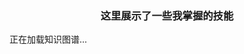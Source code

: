 ### <center> 这里展示了一些我掌握的技能</center>

<div class="relative w-full h-[600px] overflow-hidden bg-[rgb(10,15,50)]" id="knowledge-graph-container">
  <!-- 知识图谱内容将通过JavaScript动态生成 -->
  <div class="absolute inset-0 flex items-center justify-center text-neutral-500" id="graph-loading">
    正在加载知识图谱...
  </div>
</div>

<script>
    // 检查是否需要刷新页面
    if (!window.location.href.includes('?refreshed=true')) {
      // 添加刷新标记并重新加载页面
      window.location.href = window.location.href + '?refreshed=true';
    } else {
      // 如果已经刷新过，继续执行原有的逻辑
      document.addEventListener('DOMContentLoaded', () => {
      // 获取容器
      const container = document.getElementById('knowledge-graph-container');
      const loadingIndicator = document.getElementById('graph-loading');
      
      // 全局线宽参数 - 用户可以自定义此值来改变连线粗细
      const DEFAULT_LINK_STROKE_WIDTH = 3.5; // 默认线宽为2.0像素
      
      // 回到中心按钮的缩放比例参数 - 用户可以自定义此值
      const CENTER_BUTTON_ZOOM_FACTOR = 1.2; // 大于1表示放大，小于1表示缩小
      
      // 当前的图谱对象引用
      let currentGraph = null;
      
      // 初始化交互功能
      const resetButton = document.createElement('button');
      resetButton.textContent = '回到中心';
      resetButton.className = 'absolute top-4 left-4 z-10 bg-blue-600 text-white px-3 py-1.5 rounded-md text-sm font-medium hover:bg-blue-700 transition-colors';
      container.appendChild(resetButton);
      
      // 跟踪节点的折叠状态
      const collapsedNodes = new Map();
      // 缓存节点间的父子关系
      let nodesMap = new Map();
      let parentMap = new Map();
      let childrenMap = new Map();
    
      // 使用fetch加载JSON数据
      async function loadGraphData() {
      try {
        const response = await fetch('/src/content/spec/knowledge-graph-data.json');
        if (!response.ok) {
          throw new Error(`HTTP error! Status: ${response.status}`);
        }
        const data = await response.json();
        return data;
      } 
    }
    
    // 初始化知识图谱
    async function initGraph() {
      try {
        // 加载数据
        const graphData = await loadGraphData();
        
        // 移除加载指示器
        if (loadingIndicator && loadingIndicator.parentNode === container) {
          loadingIndicator.remove();
        }
        
        // 创建知识图谱
        const graph = createKnowledgeGraph(graphData);
        
        // 初始化交互功能
        initInteractions(graph, graph.initialTransform, graphData, resetButton);
        
      } catch (error) {
        console.error('初始化知识图谱失败:', error);
        // 只替换加载指示器，而不是整个容器的内容
        if (loadingIndicator && loadingIndicator.parentNode === container) {
          loadingIndicator.textContent = '加载知识图谱失败';
          loadingIndicator.classList.remove('text-neutral-500');
          loadingIndicator.classList.add('text-red-500');
        }
      }
    }
    
    // 创建知识图谱
    function createKnowledgeGraph(graphData) {
      // 初始化节点映射和父子关系缓存
      nodesMap.clear();
      parentMap.clear();
      childrenMap.clear();
      
      // 构建节点映射
      graphData.nodes.forEach(node => {
        nodesMap.set(node.id, node);
        childrenMap.set(node.id, []);
      });
      
      // 构建父子关系
      graphData.links.forEach(link => {
        parentMap.set(link.target, link.source);
        childrenMap.get(link.source).push(link.target);
      });
      // 获取容器尺寸
      const containerRect = container.getBoundingClientRect();
      const centerX = containerRect.width / 2;
      const centerY = containerRect.height / 2;
      
      // 创建SVG容器
      const svg = document.createElementNS('http://www.w3.org/2000/svg', 'svg');
      svg.id = 'knowledge-graph';
      svg.setAttribute('width', '100%');
      svg.setAttribute('height', '100%');
      svg.setAttribute('viewBox', `0 0 ${containerRect.width} ${containerRect.height}`);
      container.appendChild(svg);
      
      // 添加右上角标注 - 说明黄色高光代表正在学习中
      const annotationGroup = document.createElementNS('http://www.w3.org/2000/svg', 'g');
      annotationGroup.id = 'annotation-group';
      
      // 计算右上角位置 - 可修改此值调整左右位置（距离右侧的像素值）
      const annotationRightOffset = 100; // 可修改此数值调整标注位置
      const annotationX = containerRect.width - annotationRightOffset;
      const annotationY = 30;
      
      // 创建黄色高亮示例圆
      const highlightCircle = document.createElementNS('http://www.w3.org/2000/svg', 'circle');
      highlightCircle.setAttribute('cx', annotationX);
      highlightCircle.setAttribute('cy', annotationY);
      highlightCircle.setAttribute('r', '8');
      highlightCircle.setAttribute('fill', '#3b82f6');
      highlightCircle.setAttribute('stroke', '#ffcc00');
      highlightCircle.setAttribute('stroke-width', '4');
      highlightCircle.setAttribute('filter', 'drop-shadow(0 0 8px #ffcc00)');
      annotationGroup.appendChild(highlightCircle);
      
      // 创建说明文本
      const annotationText = document.createElementNS('http://www.w3.org/2000/svg', 'text');
      annotationText.setAttribute('x', annotationX + 20);
      annotationText.setAttribute('y', annotationY + 4);
      annotationText.setAttribute('font-size', '14px');
      annotationText.setAttribute('fill', '#8a2be2');
      annotationText.setAttribute('font-weight', '600');
      annotationText.textContent = '学习中';
      annotationGroup.appendChild(annotationText);
      
      svg.appendChild(annotationGroup);
      
      // 创建图谱组元素
      const graphGroup = document.createElementNS('http://www.w3.org/2000/svg', 'g');
      graphGroup.id = 'graph-group';
      svg.appendChild(graphGroup);
      
      // 创建连线组（置于底层）
      const linksGroup = document.createElementNS('http://www.w3.org/2000/svg', 'g');
      linksGroup.id = 'links-group';
      graphGroup.appendChild(linksGroup);
      
      // 创建节点组（置于上层）
      const nodesGroup = document.createElementNS('http://www.w3.org/2000/svg', 'g');
      nodesGroup.id = 'nodes-group';
      graphGroup.appendChild(nodesGroup);
      
      // 应用自动布局算法
      applyAutomaticLayout(graphData, centerX, centerY);
      
      // 渲染连线
      renderLinks(graphData, linksGroup, DEFAULT_LINK_STROKE_WIDTH);
      
      // 渲染节点
      renderNodes(graphData, nodesGroup);
      
      // 计算初始缩放和偏移
      const initialTransform = calculateInitialTransform(graphData, containerRect.width, containerRect.height);
      
      // 保存当前图谱引用
      currentGraph = {
        svg,
        graphGroup,
        linksGroup,
        nodesGroup,
        graphData,
        initialTransform
      };
      
      // 返回图谱相关对象
      return currentGraph;
    }
    
    // 应用自动布局算法
    function applyAutomaticLayout(graphData, centerX, centerY) {
      // 分离节点类型
      const domainNodes = graphData.nodes.filter(node => node.type === 'domain');
      const skillNodes = graphData.nodes.filter(node => node.type === 'skill');
      const knowledgeNodes = graphData.nodes.filter(node => node.type === 'knowledge');
      
      // 设置domain节点在中心
      domainNodes.forEach(node => {
        node.x = centerX;
        node.y = centerY;
      });
      
      if (domainNodes.length === 0) return;
      
      const mainDomain = domainNodes[0];
      
      // 计算布局参数
      const level1Spacing = 200; // 第一层子节点与主节点的水平距离
      const nodeVerticalGap = 80; // 同一层级节点之间的垂直间距
      const levelSpacing = 180; // 不同层级之间的水平间距
      
      // 构建节点连接关系映射
      const parentMap = new Map();
      const childrenMap = new Map();
      
      // 初始化childrenMap
      graphData.nodes.forEach(node => {
        childrenMap.set(node.id, []);
      });
      
      // 建立父子关系
      graphData.links.forEach(link => {
        parentMap.set(link.target, link.source);
        childrenMap.get(link.source).push(link.target);
      });
      
      // 第一层：skill节点围绕domain节点左右对称排列，优先左边
      const domainChildren = childrenMap.get(mainDomain.id) || [];
      const level1Nodes = skillNodes.filter(node => domainChildren.includes(node.id));
      
      // 计算左右两侧的节点数量
      const totalLevel1Nodes = level1Nodes.length;
      const leftCount = Math.ceil(totalLevel1Nodes / 2);
      const rightCount = totalLevel1Nodes - leftCount;
      
      // 计算垂直居中的偏移量
      const leftVerticalOffset = (leftCount - 1) * nodeVerticalGap / 2;
      const rightVerticalOffset = (rightCount - 1) * nodeVerticalGap / 2;
      
      // 放置左侧节点（优先左边）
      level1Nodes.slice(0, leftCount).forEach((node, index) => {
        node.x = centerX - level1Spacing;
        node.y = centerY - leftVerticalOffset + index * nodeVerticalGap;
        node.side = 'left'; // 标记节点所在的侧
      });
      
      // 放置右侧节点
      level1Nodes.slice(leftCount).forEach((node, index) => {
        node.x = centerX + level1Spacing;
        node.y = centerY - rightVerticalOffset + index * nodeVerticalGap;
        node.side = 'right'; // 标记节点所在的侧
      });
      
      // 为所有节点分配位置
      // 首先确定每个节点的最终排列方向
      graphData.nodes.forEach(node => {
        if (node.type === 'domain') {
          node.ultimateSide = 'center';
        } else if (node.type === 'skill') {
          // skill节点的最终方向就是自己所在的侧
          node.ultimateSide = node.side || 'center';
        } else {
          // 知识节点需要追溯到最上层的skill节点来确定最终方向
          let currentId = node.id;
          let ultimateSide = 'center';
          
          while (currentId && parentMap.has(currentId)) {
            const parentId = parentMap.get(currentId);
            const parentNode = graphData.nodes.find(n => n.id === parentId);
            
            if (parentNode) {
              if (parentNode.type === 'skill' && parentNode.side) {
                // 找到最上层的skill节点后，使用它的side属性
                ultimateSide = parentNode.side;
                break;
              } else if (parentNode.type === 'domain') {
                // 如果到达了domain节点，停止追溯
                break;
              }
            }
            
            currentId = parentId;
          }
          
          node.ultimateSide = ultimateSide;
        }
      });
      
      // 确保所有层级的skill节点也继承最顶层skill节点的排列方向
      graphData.nodes.forEach(node => {
        if (node.type === 'skill' && node.side === undefined) {
          let currentId = node.id;
          let ultimateSide = 'center';
          
          while (currentId && parentMap.has(currentId)) {
            const parentId = parentMap.get(currentId);
            const parentNode = graphData.nodes.find(n => n.id === parentId);
            
            if (parentNode) {
              if (parentNode.type === 'skill' && parentNode.side) {
                ultimateSide = parentNode.side;
                break;
              } else if (parentNode.type === 'domain') {
                break;
              }
            }
            
            currentId = parentId;
          }
          
          node.ultimateSide = ultimateSide;
        }
      });
      
      // 按照层级为所有节点分配位置
      // 计算每个节点的深度
      const levelGroups = new Map();
      const levelDepths = new Map();
      
      graphData.nodes.forEach(node => {
        const getDepth = (nodeId) => {
          if (levelDepths.has(nodeId)) return levelDepths.get(nodeId);
          
          if (!parentMap.has(nodeId)) {
            levelDepths.set(nodeId, 0);
            return 0;
          }
          
          const parentId = parentMap.get(nodeId);
          const depth = getDepth(parentId) + 1;
          levelDepths.set(nodeId, depth);
          return depth;
        };
        
        const depth = getDepth(node.id);
        node.depth = depth; // 设置节点的深度属性，用于后续的颜色继承逻辑
        
        if (!levelGroups.has(depth)) {
          levelGroups.set(depth, { left: [], right: [], center: [] });
        }
        
        const side = node.ultimateSide || 'center';
        levelGroups.get(depth)[side].push(node);
      });
      
      // 放置每个层级的节点
      levelGroups.forEach((group, depth) => {
        if (depth === 0) return; // 跳过中心节点
        
        // 处理左侧节点
        group.left.forEach((node, index) => {
          const parentId = parentMap.get(node.id);
          const parentNode = graphData.nodes.find(n => n.id === parentId);
          
          if (parentNode) {
            // 对于第一层节点，使用固定间距
            if (depth === 1) {
              const siblings = levelGroups.get(depth).left;
              const siblingIndex = siblings.indexOf(node);
              const siblingsCount = siblings.length;
              const verticalOffset = (siblingIndex - (siblingsCount - 1) / 2) * nodeVerticalGap;
              
              node.x = centerX - level1Spacing;
              node.y = centerY + verticalOffset;
              node.side = 'left';
            } else {
              // 对于更深层级的节点，根据父节点和ultimateSide属性排列在左侧
              node.x = parentNode.x - levelSpacing;
              
              // 计算垂直位置 - 让兄弟节点在一条垂线上，按照顺序从上到下排列
              const siblings = childrenMap.get(parentId) || [];
              const siblingIndex = siblings.indexOf(node.id);
              
              // 所有兄弟节点在同一条垂线上，按照顺序从上到下排列
              // 计算第一个节点的Y坐标，让整个组居中对齐
              const firstNodeY = parentNode.y - (siblings.length - 1) * nodeVerticalGap / 2;
              node.y = firstNodeY + siblingIndex * nodeVerticalGap;
            }
          }
        });
        
        // 处理右侧节点
        group.right.forEach((node, index) => {
          const parentId = parentMap.get(node.id);
          const parentNode = graphData.nodes.find(n => n.id === parentId);
          
          if (parentNode) {
            // 对于第一层节点，使用固定间距
            if (depth === 1) {
              const siblings = levelGroups.get(depth).right;
              const siblingIndex = siblings.indexOf(node);
              const siblingsCount = siblings.length;
              const verticalOffset = (siblingIndex - (siblingsCount - 1) / 2) * nodeVerticalGap;
              
              node.x = centerX + level1Spacing;
              node.y = centerY + verticalOffset;
              node.side = 'right';
            } else {
              // 对于更深层级的节点，根据父节点和ultimateSide属性排列在右侧
              node.x = parentNode.x + levelSpacing;
              
              // 计算垂直位置 - 让兄弟节点在一条垂线上，按照顺序从上到下排列
              const siblings = childrenMap.get(parentId) || [];
              const siblingIndex = siblings.indexOf(node.id);
              
              // 所有兄弟节点在同一条垂线上，按照顺序从上到下排列
              // 计算第一个节点的Y坐标，让整个组居中对齐
              const firstNodeY = parentNode.y - (siblings.length - 1) * nodeVerticalGap / 2;
              node.y = firstNodeY + siblingIndex * nodeVerticalGap;
            }
          }
        });
      });
    }
    
    // 渲染连线
    function renderLinks(graphData, linksGroup, strokeWidth = 1.5) {
      graphData.links.forEach(link => {
        const sourceNode = graphData.nodes.find(node => node.id === link.source);
        const targetNode = graphData.nodes.find(node => node.id === link.target);
        
        // 只有当源节点和目标节点都应该被渲染时，才渲染连接线
        if (sourceNode && targetNode && shouldRenderNode(sourceNode.id) && shouldRenderNode(targetNode.id)) {
          // 创建直线连接
          const line = document.createElementNS('http://www.w3.org/2000/svg', 'line');
          line.setAttribute('x1', sourceNode.x);
          line.setAttribute('y1', sourceNode.y);
          line.setAttribute('x2', targetNode.x);
          line.setAttribute('y2', targetNode.y);
          line.setAttribute('stroke', '#8a2be2'); // 紫色连接线
          line.setAttribute('stroke-width', strokeWidth.toString()); // 使用自定义线宽
          line.setAttribute('opacity', '0.7');
          
          linksGroup.appendChild(line);
        }
      });
    }
    
    // 检查节点是否应该被渲染（考虑折叠状态）
    function shouldRenderNode(nodeId) {
      // 如果节点没有父节点，应该渲染
      if (!parentMap.has(nodeId)) return true;
      
      // 检查所有祖先节点是否都没有被折叠
      let currentId = parentMap.get(nodeId);
      while (currentId) {
        if (collapsedNodes.has(currentId) && collapsedNodes.get(currentId)) {
          return false;
        }
        currentId = parentMap.has(currentId) ? parentMap.get(currentId) : null;
      }
      
      return true;
    }
    
    // 渲染节点
    function renderNodes(graphData, nodesGroup) {
      // 定义节点颜色映射（在代码中统一管理颜色）
      const nodeColors = new Map([
        // 总父节点颜色
        [1, '#8A2BE2'], // 知识图谱（蓝色）
        // 第二层节点颜色
        [2, '#10b981'], 
        [3, '#f59e0b'], 
      ]);
      
      // 首先构建节点映射，方便查找父节点
      const nodeMap = new Map();
      graphData.nodes.forEach(node => {
        nodeMap.set(node.id, node);
      });
      
      // 构建父节点映射
      const parentMap = new Map();
      graphData.links.forEach(link => {
        parentMap.set(link.target, link.source);
      });
      
      // 过滤掉应该被折叠的节点
      const nodesToRender = graphData.nodes.filter(node => shouldRenderNode(node.id));
      
      nodesToRender.forEach(node => {
        // 创建节点组
        const nodeGroup = document.createElementNS('http://www.w3.org/2000/svg', 'g');
        nodeGroup.setAttribute('transform', `translate(${node.x}, ${node.y})`);
        nodeGroup.classList.add('graph-node');
        nodeGroup.dataset.nodeId = node.id;
        
        // 检查节点是否有子节点且不是总父节点
        const isParentNode = childrenMap.has(node.id) && childrenMap.get(node.id).length > 0;
        const isMainDomain = node.type === 'domain' && node.depth === 0;
        const isCollapsible = isParentNode && !isMainDomain;
        
        // 确定节点颜色
        let nodeColor;
        
        // 总父节点（domain类型，深度为0）和第二层节点（深度为1的skill节点）
        // 从代码中的颜色映射获取颜色
        if ((node.type === 'domain' && node.depth === 0) || 
            (node.type === 'skill' && node.depth === 1)) {
          nodeColor = nodeColors.get(node.id) || '#3b82f6'; // 默认蓝色
        } else {
          // 其他节点继承父节点的颜色
          const parentId = parentMap.get(node.id);
          const parentNode = parentMap.has(node.id) ? nodeMap.get(parentId) : null;
          
          if (parentNode) {
            // 尝试从父节点的ID获取颜色
            nodeColor = nodeColors.get(parentId) || '#3b82f6'; // 默认蓝色
          } else {
            nodeColor = '#3b82f6'; // 默认蓝色
          }
        }
        
        // 根据节点类型创建不同形状
        if (node.type === 'domain') {
          // 领域节点 - 圆形
          const circle = document.createElementNS('http://www.w3.org/2000/svg', 'circle');
          circle.setAttribute('r', '30');
          circle.setAttribute('fill', nodeColor);
          // 检查是否需要高亮（发光黄色描边）
          if (node.highlighted) {
            circle.setAttribute('stroke', '#ffcc00');
            circle.setAttribute('stroke-width', '4');
            circle.setAttribute('filter', 'drop-shadow(0 0 8px #ffcc00)');
          } else {
            circle.setAttribute('stroke', '#333');
            circle.setAttribute('stroke-width', '1');
          }
          nodeGroup.appendChild(circle);
        } else if (node.type === 'skill') {
          // 技能节点 - 圆角矩形
          const textLength = Math.max(80, node.label.length * 10);
          const rect = document.createElementNS('http://www.w3.org/2000/svg', 'rect');
          rect.setAttribute('x', `-${textLength / 2}`);
          rect.setAttribute('y', '-20');
          rect.setAttribute('width', textLength);
          rect.setAttribute('height', '40');
          rect.setAttribute('rx', '8');
          rect.setAttribute('fill', nodeColor);
          // 检查是否需要高亮（发光黄色描边）
          if (node.highlighted) {
            rect.setAttribute('stroke', '#ffcc00');
            rect.setAttribute('stroke-width', '4');
            rect.setAttribute('filter', 'drop-shadow(0 0 8px #ffcc00)');
          } else {
            rect.setAttribute('stroke', '#333');
            rect.setAttribute('stroke-width', '1');
          }
          nodeGroup.appendChild(rect);
        } else {
          // 知识点节点 - 方形
          const textLength = Math.max(60, node.label.length * 9);
          const rect = document.createElementNS('http://www.w3.org/2000/svg', 'rect');
          rect.setAttribute('x', `-${textLength / 2}`);
          rect.setAttribute('y', '-15');
          rect.setAttribute('width', textLength);
          rect.setAttribute('height', '30');
          rect.setAttribute('rx', '2');
          rect.setAttribute('fill', nodeColor);
          // 检查是否需要高亮（发光黄色描边）
          if (node.highlighted) {
            rect.setAttribute('stroke', '#ffcc00');
            rect.setAttribute('stroke-width', '4');
            rect.setAttribute('filter', 'drop-shadow(0 0 8px #ffcc00)');
          } else {
            rect.setAttribute('stroke', '#333');
            rect.setAttribute('stroke-width', '1');
          }
          nodeGroup.appendChild(rect);
        }
        
        // 如果是可折叠节点，添加折叠标记
        if (isCollapsible) {
          const isCollapsed = collapsedNodes.has(node.id) && collapsedNodes.get(node.id);
          const collapseIcon = document.createElementNS('http://www.w3.org/2000/svg', 'polygon');
          
          // 根据节点类型设置折叠标记的位置
          let iconX, iconY, points;
          
          if (node.type === 'domain') {
            // 领域节点 - 圆形，将标记放在右侧
            iconX = 35;
            iconY = 0;
            points = isCollapsed ? '0,-5 0,5 5,0' : '-5,0 5,0 0,-5';
          } else if (node.type === 'skill') {
            // 技能节点 - 圆角矩形，将标记放在右侧
            const textLength = Math.max(80, node.label.length * 10);
            iconX = textLength / 2 + 10;
            iconY = 0;
            points = isCollapsed ? '0,-5 0,5 5,0' : '-5,0 5,0 0,-5';
          } else {
            // 知识点节点 - 方形，将标记放在右侧
            const textLength = Math.max(60, node.label.length * 9);
            iconX = textLength / 2 + 8;
            iconY = 0;
            points = isCollapsed ? '0,-4 0,4 4,0' : '-4,0 4,0 0,-4';
          }
          
          collapseIcon.setAttribute('transform', `translate(${iconX}, ${iconY})`);
          collapseIcon.setAttribute('points', points);
          collapseIcon.setAttribute('fill', '#ffffff');
          nodeGroup.appendChild(collapseIcon);
        }
        
        // 添加文字标签
        const text = document.createElementNS('http://www.w3.org/2000/svg', 'text');
        text.setAttribute('text-anchor', 'middle');
        text.setAttribute('dominant-baseline', 'middle');
        text.setAttribute('fill', '#ffffff');
        text.setAttribute('font-size', '12px');
        text.setAttribute('font-weight', '500');
        text.textContent = node.label;
        nodeGroup.appendChild(text);
        
        // 添加悬停效果
        nodeGroup.addEventListener('mouseenter', () => {
          nodeGroup.setAttribute('transform', `translate(${node.x}, ${node.y}) scale(1.15)`);
          nodeGroup.style.transition = 'transform 0.2s ease';
          // 增加阴影效果以增强视觉突出度
          nodeGroup.style.filter = 'drop-shadow(0 4px 6px rgba(0, 0, 0, 0.3))';
          
          // 如果是可折叠节点，改变光标样式
          if (isCollapsible) {
            nodeGroup.style.cursor = 'pointer';
          }
        });
        
        nodeGroup.addEventListener('mouseleave', () => {
          nodeGroup.setAttribute('transform', `translate(${node.x}, ${node.y})`);
          nodeGroup.style.filter = 'none';
          
          // 恢复默认光标样式
          nodeGroup.style.cursor = 'default';
        });
        
        // 如果是可折叠节点，添加点击事件以切换折叠状态
        if (isCollapsible) {
          nodeGroup.addEventListener('click', (e) => {
            e.stopPropagation(); // 阻止事件冒泡
            
            // 切换折叠状态
            const currentState = collapsedNodes.has(node.id) ? collapsedNodes.get(node.id) : false;
            collapsedNodes.set(node.id, !currentState);
            
            // 重新渲染图谱
            currentGraph.linksGroup.innerHTML = '';
            currentGraph.nodesGroup.innerHTML = '';
            
            renderLinks(currentGraph.graphData, currentGraph.linksGroup, DEFAULT_LINK_STROKE_WIDTH);
            renderNodes(currentGraph.graphData, currentGraph.nodesGroup);
          });
        }
        
        nodesGroup.appendChild(nodeGroup);
      });
    }
    
    // 计算图谱的初始缩放比例和偏移量，使整个图谱可见
    function calculateInitialTransform(graphData, containerWidth, containerHeight) {
      if (!graphData.nodes || graphData.nodes.length === 0) {
        return { scale: 1, offsetX: 0, offsetY: 0 };
      }
      
      // 找到所有节点的边界
      let minX = Infinity;
      let minY = Infinity;
      let maxX = -Infinity;
      let maxY = -Infinity;
      
      graphData.nodes.forEach(node => {
        // 考虑节点大小，添加一些边距
        const nodeWidth = node.type === 'domain' ? 120 : Math.max(60, node.label.length * 9);
        const nodeHeight = 60;
        
        minX = Math.min(minX, node.x - nodeWidth / 2);
        minY = Math.min(minY, node.y - nodeHeight / 2);
        maxX = Math.max(maxX, node.x + nodeWidth / 2);
        maxY = Math.max(maxY, node.y + nodeHeight / 2);
      });
      
      // 计算内容的宽高
      const contentWidth = maxX - minX;
      const contentHeight = maxY - minY;
      
      // 计算缩放比例，留出一些边距（10%）
      const scaleX = (containerWidth * 0.9) / contentWidth;
      const scaleY = (containerHeight * 0.9) / contentHeight;
      const scale = Math.min(scaleX, scaleY, 1); // 不超过原始大小
      
      // 计算偏移量，使图谱居中
      const offsetX = (containerWidth - contentWidth * scale) / 2 - minX * scale;
      const offsetY = (containerHeight - contentHeight * scale) / 2 - minY * scale;
      
      return { scale, offsetX, offsetY };
    }
    
    // 初始化交互功能
    function initInteractions(graph, initialTransform = null, graphData = null, resetButtonRef = null) {
      let scale = initialTransform?.scale || 1;
      let offsetX = initialTransform?.offsetX || 0;
      let offsetY = initialTransform?.offsetY || 0;
      let isPanning = false;
      let lastMouseX = 0;
      let lastMouseY = 0;
      
      // 更新图谱变换
      function updateTransform() {
        graph.graphGroup.setAttribute('transform', `translate(${offsetX}, ${offsetY}) scale(${scale})`);
      }
      
      // 应用初始变换
      if (initialTransform) {
        updateTransform();
      }
      
      // 实现回到总父节点的功能
      if (resetButtonRef && graphData) {
        resetButtonRef.addEventListener('click', () => {
          // 找到总父节点（domain类型的第一个节点）
          const mainDomain = graphData.nodes.find(node => node.type === 'domain');
          
          if (mainDomain) {
            // 获取容器尺寸
            const containerRect = container.getBoundingClientRect();
            const centerX = containerRect.width / 2;
            const centerY = containerRect.height / 2;
            
            // 计算需要的偏移量，使总父节点位于中心
            // 应用自定义缩放因子
            const baseScale = initialTransform?.scale || 1;
            const targetScale = baseScale * CENTER_BUTTON_ZOOM_FACTOR;
            const targetOffsetX = centerX - mainDomain.x * targetScale;
            const targetOffsetY = centerY - mainDomain.y * targetScale;
            
            // 平滑过渡到目标位置和缩放
            const duration = 500; // 动画持续时间（毫秒）
            const startTime = performance.now();
            const startScale = scale;
            const startOffsetX = offsetX;
            const startOffsetY = offsetY;
            
            function animate(currentTime) {
              const elapsedTime = currentTime - startTime;
              const progress = Math.min(elapsedTime / duration, 1);
              
              // 使用缓动函数使动画更平滑
              const easeOutQuad = 1 - (1 - progress) * (1 - progress);
              
              scale = startScale + (targetScale - startScale) * easeOutQuad;
              offsetX = startOffsetX + (targetOffsetX - startOffsetX) * easeOutQuad;
              offsetY = startOffsetY + (targetOffsetY - startOffsetY) * easeOutQuad;
              
              updateTransform();
              
              if (progress < 1) {
                requestAnimationFrame(animate);
              }
            }
            
            requestAnimationFrame(animate);
          }
        });
      }
      
      // 鼠标滚轮缩放
      graph.svg.addEventListener('wheel', (e) => {
        e.preventDefault();
        
        const rect = graph.svg.getBoundingClientRect();
        const mouseX = e.clientX - rect.left;
        const mouseY = e.clientY - rect.top;
        
        // 缩放前的鼠标位置对应的图谱坐标
        const scaleFactor = e.deltaY > 0 ? 0.9 : 1.1;
        const newScale = Math.max(0.1, Math.min(5, scale * scaleFactor));
        
        // 调整偏移量，使鼠标指向的点保持不变
        offsetX = mouseX - (mouseX - offsetX) * (newScale / scale);
        offsetY = mouseY - (mouseY - offsetY) * (newScale / scale);
        
        scale = newScale;
        updateTransform();
      });
      
      // 鼠标拖拽平移
      graph.svg.addEventListener('mousedown', (e) => {
        if (e.button === 0) { // 左键
          isPanning = true;
          lastMouseX = e.clientX;
          lastMouseY = e.clientY;
          graph.svg.style.cursor = 'grabbing';
        }
      });
      
      document.addEventListener('mousemove', (e) => {
        if (isPanning) {
          const deltaX = e.clientX - lastMouseX;
          const deltaY = e.clientY - lastMouseY;
          
          offsetX += deltaX;
          offsetY += deltaY;
          
          lastMouseX = e.clientX;
          lastMouseY = e.clientY;
          
          updateTransform();
        }
      });
      
      document.addEventListener('mouseup', () => {
        if (isPanning) {
          isPanning = false;
          graph.svg.style.cursor = 'grab';
        }
      });
      
      document.addEventListener('mouseleave', () => {
        if (isPanning) {
          isPanning = false;
          graph.svg.style.cursor = 'grab';
        }
      });
      
      // 初始化鼠标样式
      graph.svg.style.cursor = 'grab';
      
      // 窗口大小改变时重新布局
      window.addEventListener('resize', () => {
        const containerRect = container.getBoundingClientRect();
        graph.svg.setAttribute('viewBox', `0 0 ${containerRect.width} ${containerRect.height}`);
        
        // 重新应用布局
        applyAutomaticLayout(graph.graphData, containerRect.width / 2, containerRect.height / 2);
        
        // 重新渲染
        graph.linksGroup.innerHTML = '';
        graph.nodesGroup.innerHTML = '';
        
        renderLinks(graph.graphData, graph.linksGroup, DEFAULT_LINK_STROKE_WIDTH);
        renderNodes(graph.graphData, graph.nodesGroup);
      });
    }
    
    // 启动知识图谱
    initGraph();
  });
}
</script>